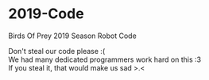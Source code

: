 # 2019-Code
Birds Of Prey 2019 Season Robot Code


Don't steal our code please :(	
We had many dedicated programmers work hard on this :3	
If you steal it, that would make us sad >.<	
